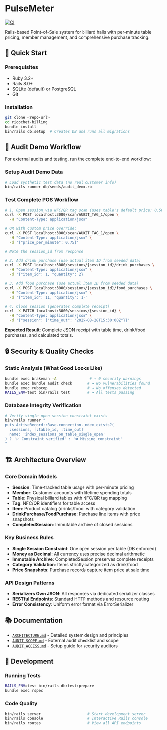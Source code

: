 # PulseMeter

[![CI](https://github.com/1mposer/PulseMeter/actions/workflows/ci.yml/badge.svg)](https://github.com/1mposer/PulseMeter/actions/workflows/ci.yml)


Rails-based Point-of-Sale system for billiard halls with per-minute table pricing, member management, and comprehensive purchase tracking.

## 🚀 Quick Start

### Prerequisites
- Ruby 3.2+
- Rails 8.0+
- SQLite (default) or PostgreSQL
- Git

### Installation
```bash
git clone <repo-url>
cd ricochet-billing
bundle install
bin/rails db:setup  # Creates DB and runs all migrations
```

## 🧪 Audit Demo Workflow

For external audits and testing, run the complete end-to-end workflow:

### Setup Audit Demo Data
```bash
# Load synthetic test data (no real customer info)
bin/rails runner db/seeds/audit_demo.rb
```

### Test Complete POS Workflow
```bash
# 1. Open session via NFC/QR tag scan (uses table's default price: 0.50)
curl -X POST localhost:3000/scan/AUDIT_TAG_1/open \
  -H "Content-Type: application/json"

# OR with custom price override:
curl -X POST localhost:3000/scan/AUDIT_TAG_1/open \
  -H "Content-Type: application/json" \
  -d '{"price_per_minute": 0.75}'

# Note the session_id from response

# 2. Add drink purchase (use actual item ID from seeded data)
curl -X POST localhost:3000/sessions/{session_id}/drink_purchases \
  -H "Content-Type: application/json" \
  -d '{"item_id": 1, "quantity": 2}'

# 3. Add food purchase (use actual item ID from seeded data)  
curl -X POST localhost:3000/sessions/{session_id}/food_purchases \
  -H "Content-Type: application/json" \
  -d '{"item_id": 11, "quantity": 1}'

# 4. Close session (generates complete receipt)
curl -X PATCH localhost:3000/sessions/{session_id} \
  -H "Content-Type: application/json" \
  -d '{"session": {"time_out": "2025-08-28T15:30:00Z"}}'
```

**Expected Result**: Complete JSON receipt with table time, drink/food purchases, and calculated totals.

## 🔒 Security & Quality Checks

### Static Analysis (What Good Looks Like)
```bash
bundle exec brakeman -A               # → 0 security warnings  
bundle exec bundle audit check       # → No vulnerabilities found
bundle exec rubocop                  # → No offenses detected
RAILS_ENV=test bin/rails test        # → All tests passing
```

### Database Integrity Verification
```bash
# Verify single open session constraint exists
bin/rails runner "
puts ActiveRecord::Base.connection.index_exists?(
  :sessions, [:table_id, :time_out], 
  name: 'index_sessions_on_table_single_open'
) ? '✅ Constraint verified' : '❌ Missing constraint'
"
```

## 🏗️ Architecture Overview

### Core Domain Models  
- **Session**: Time-tracked table usage with per-minute pricing
- **Member**: Customer accounts with lifetime spending totals
- **Table**: Physical billiard tables with NFC/QR tag mapping  
- **Tag**: NFC/QR identifiers for table access
- **Item**: Product catalog (drinks/food) with category validation
- **DrinkPurchase/FoodPurchase**: Purchase line items with price snapshots
- **CompletedSession**: Immutable archive of closed sessions

### Key Business Rules
- **Single Session Constraint**: One open session per table (DB enforced)
- **Money as Decimal**: All currency uses precise decimal arithmetic  
- **Immutable Archive**: CompletedSession preserves complete receipts
- **Category Validation**: Items strictly categorized as drink/food
- **Price Snapshots**: Purchase records capture item price at sale time

### API Design Patterns
- **Serializers Own JSON**: All responses via dedicated serializer classes
- **RESTful Endpoints**: Standard HTTP methods and resource routing
- **Error Consistency**: Uniform error format via ErrorSerializer

## 📚 Documentation

- [`ARCHITECTURE.md`](./ARCHITECTURE.md) - Detailed system design and principles
- [`AUDIT_SCOPE.md`](./AUDIT_SCOPE.md) - External audit checklist and scope  
- [`AUDIT_ACCESS.md`](./AUDIT_ACCESS.md) - Setup guide for security auditors

## 🧪 Development

### Running Tests
```bash
RAILS_ENV=test bin/rails db:test:prepare
bundle exec rspec
```

### Code Quality
```bash
bin/rails server                     # Start development server
bin/rails console                    # Interactive Rails console  
bin/rails routes                     # View all API endpoints
```

